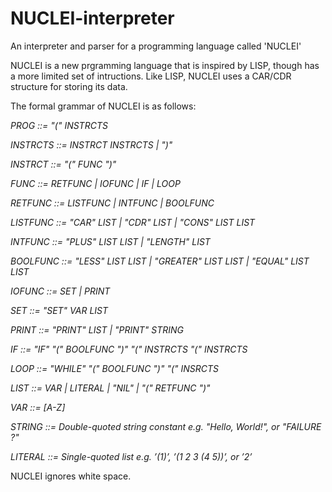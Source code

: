 # NUCLEI-interpreter
An interpreter and parser for a programming language called 'NUCLEI'

NUCLEI is a new prgramming language that is inspired by LISP, though has a more limited set of intructions.
Like LISP, NUCLEI uses a CAR/CDR structure for storing its data.

The formal grammar of NUCLEI is as follows:

*PROG ::= "(" INSTRCTS*

*INSTRCTS ::= INSTRCT INSTRCTS | ")"*

*INSTRCT ::= "(" FUNC ")"*

*FUNC ::= RETFUNC | IOFUNC | IF | LOOP*

*RETFUNC ::= LISTFUNC | INTFUNC | BOOLFUNC*

*LISTFUNC ::= "CAR" LIST | "CDR" LIST | "CONS" LIST LIST*

*INTFUNC ::= "PLUS" LIST LIST | "LENGTH" LIST*

*BOOLFUNC ::= "LESS" LIST LIST | "GREATER" LIST LIST | "EQUAL" LIST LIST*

*IOFUNC ::= SET | PRINT*

*SET ::= "SET" VAR LIST*

*PRINT ::= "PRINT" LIST | "PRINT" STRING*

*IF ::= "IF" "(" BOOLFUNC ")" "(" INSTRCTS "(" INSTRCTS*

*LOOP ::= "WHILE" "(" BOOLFUNC ")" "(" INSRCTS*

*LIST ::= VAR | LITERAL | "NIL" | "(" RETFUNC ")"*

*VAR ::= [A-Z]*

*STRING ::= Double-quoted string constant e.g. "Hello, World!", or "FAILURE ?"*

*LITERAL ::= Single-quoted list e.g. ’(1)’, ’(1 2 3 (4 5))’, or ’2’*

  
NUCLEI ignores white space.
